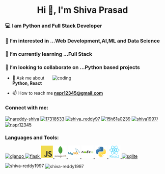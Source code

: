 <h1 align="center">Hi 👋, I'm Shiva Prasad</h1>
<h3 align="left">💻 I am Python and Full Stack Developer</h3>
<h3 align="left">👀 I’m interested in ...Web Development,AI,ML and Data Science</h3>
<h3 align="left">🌱 I’m currently learning ...Full Stack</h3>
<h3 align="left">💞️ I’m looking to collaborate on ...Python based projects</h3>

<img align="right" alt="coding" width="350" src="https://cdn.dribbble.com/users/1059583/screenshots/4171367/media/5c8264a20b247115b68e6c2f4c97d5e6.gif">

- 💬 Ask me about **Python, React**

- 📫 How to reach me **nspr12345@gmail.com**

<h3 align="left">Connect with me:</h3>
<p align="left">
<a href="https://linkedin.com/in/nareddy-shiva" target="blank"><img align="center" src="https://raw.githubusercontent.com/rahuldkjain/github-profile-readme-generator/master/src/images/icons/Social/linked-in-alt.svg" alt="nareddy-shiva" height="30" width="40" /></a>
<a href="https://stackoverflow.com/users/17318533" target="blank"><img align="center" src="https://raw.githubusercontent.com/rahuldkjain/github-profile-readme-generator/master/src/images/icons/Social/stack-overflow.svg" alt="17318533" height="30" width="40" /></a>
<a href="https://www.codechef.com/users/shiva_reddy97" target="blank"><img align="center" src="https://cdn.jsdelivr.net/npm/simple-icons@3.1.0/icons/codechef.svg" alt="shiva_reddy97" height="30" width="40" /></a>
<a href="https://www.hackerrank.com/15h61a0239" target="blank"><img align="center" src="https://raw.githubusercontent.com/rahuldkjain/github-profile-readme-generator/master/src/images/icons/Social/hackerrank.svg" alt="15h61a0239" height="30" width="40" /></a>
<a href="https://www.leetcode.com/shiva1997/" target="blank"><img align="center" src="https://raw.githubusercontent.com/rahuldkjain/github-profile-readme-generator/master/src/images/icons/Social/leet-code.svg" alt="shiva1997/" height="30" width="40" /></a>
<a href="https://auth.geeksforgeeks.org/user/nspr12345" target="blank"><img align="center" src="https://raw.githubusercontent.com/rahuldkjain/github-profile-readme-generator/master/src/images/icons/Social/geeks-for-geeks.svg" alt="nspr12345" height="30" width="40" /></a>
</p>

<h3 align="left">Languages and Tools:</h3>
<p align="left"> <a href="https://www.djangoproject.com/" target="_blank" rel="noreferrer"> <img src="https://cdn.iconscout.com/icon/free/png-128/django-12-1175186.png" alt="django" width="40" height="40"/> </a> <a href="https://flask.palletsprojects.com/" target="_blank" rel="noreferrer"> <img src="https://www.kindpng.com/picc/m/188-1882416_flask-python-logo-hd-png-download.png" alt="flask" width="40" height="40"/> </a> <a href="https://developer.mozilla.org/en-US/docs/Web/JavaScript" target="_blank" rel="noreferrer"> <img src="https://raw.githubusercontent.com/devicons/devicon/master/icons/javascript/javascript-original.svg" alt="javascript" width="40" height="40"/> </a> <a href="https://www.mongodb.com/" target="_blank" rel="noreferrer"> <img src="https://raw.githubusercontent.com/devicons/devicon/master/icons/mongodb/mongodb-original-wordmark.svg" alt="mongodb" width="40" height="40"/> </a> <a href="https://www.mysql.com/" target="_blank" rel="noreferrer"> <img src="https://raw.githubusercontent.com/devicons/devicon/master/icons/mysql/mysql-original-wordmark.svg" alt="mysql" width="40" height="40"/> </a> <a href="https://nodejs.org" target="_blank" rel="noreferrer"> <img src="https://raw.githubusercontent.com/devicons/devicon/master/icons/nodejs/nodejs-original-wordmark.svg" alt="nodejs" width="40" height="40"/> </a> <a href="https://www.python.org" target="_blank" rel="noreferrer"> <img src="https://raw.githubusercontent.com/devicons/devicon/master/icons/python/python-original.svg" alt="python" width="40" height="40"/> </a> <a href="https://reactjs.org/" target="_blank" rel="noreferrer"> <img src="https://raw.githubusercontent.com/devicons/devicon/master/icons/react/react-original-wordmark.svg" alt="react" width="40" height="40"/> </a> <a href="https://www.sqlite.org/" target="_blank" rel="noreferrer"> <img src="https://www.vectorlogo.zone/logos/sqlite/sqlite-icon.svg" alt="sqlite" width="40" height="40"/> </a> </p>

<p><img align="left" src="https://github-readme-stats.vercel.app/api/top-langs?username=shiva-reddy1997&show_icons=true&locale=en&layout=compact" alt="shiva-reddy1997" /></p>

<p>&nbsp;<img align="center" src="https://github-readme-stats.vercel.app/api?username=shiva-reddy1997&show_icons=true&locale=en" alt="shiva-reddy1997" /></p>
